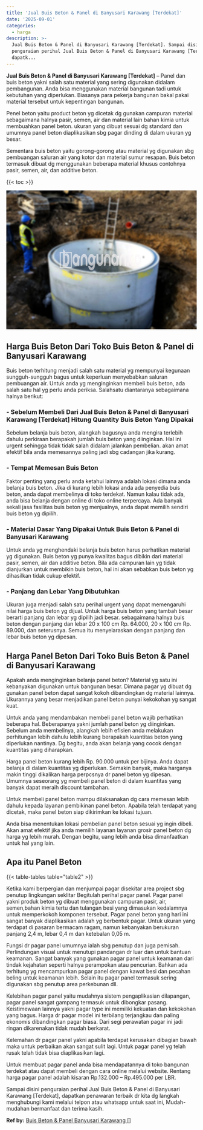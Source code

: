 ```yaml
---
title: 'Jual Buis Beton & Panel di Banyusari Karawang [Terdekat]'
date: '2025-09-01'
categories:
  - harga
description: >-
  Jual Buis Beton & Panel di Banyusari Karawang [Terdekat]. Sampai disini
  penguraian perihal Jual Buis Beton & Panel di Banyusari Karawang [Terdekat],
  dapatk...
---
```


**Jual Buis Beton & Panel di Banyusari Karawang \[Terdekat\]** – Panel dan buis beton yakni salah satu material yang sering digunakan didalam pembangunan. Anda bisa menggunakan material bangunan tadi untuk kebutuhan yang diperlukan. Biasanya para pekerja bangunan bakal pakai material tersebut untuk kepentingan bangunan.

Penel beton yaitu product beton yg dicetak dg gunakan campuran material sebagaimana halnya pasir, semen, air dan material lain bahan kimia untuk membuahkan panel beton. ukuran yang dibuat sesuai dg standard dan umumnya panel beton diaplikasikan sbg pagar dinding di dalam ukuran yg besar.

Sementara buis beton yaitu gorong-gorong atau material yg digunakan sbg pembuangan saluran air yang kotor dan material sumur resapan. Buis beton termasuk dibuat dg menggunakan beberapa material khusus contohnya pasir, semen, air, dan additive beton.

{{< toc >}}

![Jual Buis Beton & Panel di Banyusari Karawang [Terdekat]](/images/jual-panel-buis-beton-murah-43.png)

## Harga Buis Beton Dari Toko Buis Beton & Panel di Banyusari Karawang

Buis beton terhitung menjadi salah satu material yg mempunyai kegunaan sungguh-sungguh bagus untuk keperluan menyebabkan saluran pembuangan air. Untuk anda yg menginginkan membeli buis beton, ada salah satu hal yg perlu anda periksa. Salahsatu diantaranya sebagaimana halnya berikut:

### \- Sebelum Membeli Dari Jual Buis Beton & Panel di Banyusari Karawang \[Terdekat\] Hitung Quantity Buis Beton Yang Dipakai

Sebelum belanja buis beton, alangkah bagusnya anda mengira terlebih dahulu perkiraan berapakah jumlah buis beton yang diinginkan. Hal ini urgent sehingga tidak tidak salah didalam jalankan pembelian. akan amat efektif bila anda memesannya paling jadi sbg cadangan jika kurang.

### \- Tempat Memesan Buis Beton

Faktor penting yang perlu anda ketahui lainnya adalah lokasi dimana anda belanja buis beton. Jika di kurang lebih lokasi anda ada penyedia buis beton, anda dapat membelinya di toko terdekat. Namun kalau tidak ada, anda bisa belanja dengan online di toko online terpercaya. Ada banyak sekali jasa fasilitas buis beton yg menjualnya, anda dapat memilih sendiri buis beton yg dipilih.

### \- Material Dasar Yang Dipakai Untuk Buis Beton & Panel di Banyusari Karawang

Untuk anda yg menghendaki belanja buis beton harus perhatikan material yg digunakan. Buis beton yg punya kwalitas bagus dibikin dari material pasir, semen, air dan additive beton. Bila ada campuran lain yg tidak dianjurkan untuk membikin buis beton, hal ini akan sebabkan buis beton yg dihasilkan tidak cukup efektif.

### \- Panjang dan Lebar Yang Dibutuhkan

Ukuran juga menjadi salah satu perihal urgent yang dapat memengaruhi nilai harga buis beton yg dijual. Untuk harga buis beton yang tambah besar berarti panjang dan lebar yg dipilih jadi besar. sebagaimana halnya buis beton dengan panjang dan lebar 20 x 100 cm Rp. 64.000, 20 x 100 cm Rp. 89.000, dan seterusnya. Semua itu menyelaraskan dengan panjang dan lebar buis beton yg dipesan.

## Harga Panel Beton Dari Toko Buis Beton & Panel di Banyusari Karawang

Apakah anda menginginkan belanja panel beton? Material yg satu ini kebanyakan digunakan untuk bangunan besar. Dimana pagar yg dibuat dg gunakan panel beton dapat sangat kokoh dibandingkan dg material lainnya. Ukurannya yang besar menjadikan panel beton punyai kekokohan yg sangat kuat.

Untuk anda yang mendambakan membeli panel beton wajib perhatikan beberapa hal. Beberapanya yakni jumlah panel beton yg diinginkan. Sebelum anda membelinya, alangkah lebih efisien anda melakukan perhitungan lebih dahulu lebih kurang berapakah kuantitas beton yang diperlukan nantinya. Dg begitu, anda akan belanja yang cocok dengan kuantitas yang diharapkan.

Harga panel beton kurang lebih Rp. 90.000 untuk per bijinya. Anda dapat belanja di dalam kuantitas yg diperlukan. Semakin banyak, maka harganya makin tinggi dikalikan harga perpcsnya dr panel beton yg dipesan. Umumnya seseorang yg membeli panel beton di dalam kuantitas yang banyak dapat meraih discount tambahan.

Untuk membeli panel beton mampu dilaksanakan dg cara memesan lebih dahulu kepada layanan pembikinan panel beton. Apabila telah terdapat yang dicetak, maka panel beton siap dikirimkan ke lokasi tujuan.

Anda bisa menentukan lokasi pembelian panel beton sesuai yg ingin dibeli. Akan amat efektif jika anda memilih layanan layanan grosir panel beton dg harga yg lebih murah. Dengan begitu, uang lebih anda bisa dimanfaatkan untuk hal yang lain.

## Apa itu Panel Beton

{{< table-tables table="table2" >}}

Ketika kami berpergian dan menjumpai pagar disekitar area project sbg penutup lingkungan seklitar Begitulah perihal pagar panel. Pagar panel yakni produk beton yg dibuat menggunakan campuran pasir, air, semen,bahan kimia tertu dan tulangan besi yang dimasukan kedalamnya untuk memperkokoh komponen tersebut. Pagar panel beton yang hari ini sangat banyak diaplikasikan adalah yg berbentuk pagar. Untuk ukuran yang terdapat di pasaran bermacam ragam, namun kebanyakan berukuran panjang 2,4 m, lebar 0,4 m dan ketebalan 0,05 m.

Fungsi dr pagar panel umumnya ialah sbg penutup dan juga pemisah. Perlindungan visual untuk menutupi pandangan dr luar dan untuk bantuan keamanan. Sangat banyak yang gunakan pagar panel untuk keamanan dari tindak kejahatan seperti halnya perampokan atau pencurian. Bahkan ada terhitung yg mencampurkan pagar panel dengan kawat besi dan pecahan beling untuk keamanan lebih. Selain itu pagar panel termasuk sering digunakan sbg penutup area perkebunan dll.

Kelebihan pagar panel yaitu mudahnya sistem pengaplikasian dilapangan, pagar panel sangat gampang termasuk untuk dibongkar pasang. Keistimewaan lainnya yakni pagar type ini memiliki kekuatan dan kekokohan yang bagus. Harga dr pagar model ini terbilang terjangkau dan paling ekonomis dibandingkan pagar biasa. Dari segi perawatan pagar ini jadi ringan dikarenakan tidak mudah berkarat.

Kelemahan dr pagar panel yakni apabila terdapat kerusakan dibagian bawah maka untuk perbaikan akan sangat sulit lagi. Untuk pagar panel yg telah rusak telah tidak bisa diaplikasikan lagi.

Untuk membuat pagar panel anda bisa mendapatannya di toko bangunan terdekat atau dapat membeli dengan cara online melalui website. Rentang harga pagar panel adalah kisaran Rp.132.000 – Rp.495.000 per LBR.

Sampai disini penguraian perihal Jual Buis Beton & Panel di Banyusari Karawang \[Terdekat\], dapatkan penawaran terbaik dr kita dg langkah menghubungi kami melalui telpon atau whatsapp untuk saat ini, Mudah-mudahan bermanfaat dan terima kasih.

**Ref by:** [Buis Beton & Panel Banyusari Karawang []](https://id.wikipedia.org/wiki/Buis)

